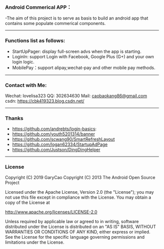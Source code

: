 ### Android Commerical APP：
-The aim of this project is to serve as basis to build an android app that contains some populate commerical components.

-------
### Functions list as follows: 
- StartUpPager: display full-screen advs when the app is starting.
- LoginIn: support Login with Facebook, Google Plus (G+) and your own login logic.
- MobilePay：support alipay,wechat-pay and other mobile pay methods.


-------
### Contact with Me:
Wechat: lovelisa323 
QQ: 302634630
Mail: caobaokang86@gmail.com 
csdn: https://cbk419323.blog.csdn.net/

-------
### Thanks
- https://github.com/andrebts/login-basics: 
- https://github.com/youth5201314/banner
- https://github.com/scwang90/SmartRefreshLayout
- https://github.com/logan62334/StartupAdPage
- https://github.com/Justson/DingDingHelper

-------
### License
Copyright (C) 2019 GaryCao
Copyright (C) 2013 The Android Open Source Project

Licensed under the Apache License, Version 2.0 (the "License");
you may not use this file except in compliance with the License.
You may obtain a copy of the License at

   http://www.apache.org/licenses/LICENSE-2.0

Unless required by applicable law or agreed to in writing, software
distributed under the License is distributed on an "AS IS" BASIS,
WITHOUT WARRANTIES OR CONDITIONS OF ANY KIND, either express or implied.
See the License for the specific language governing permissions and
limitations under the License.
